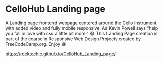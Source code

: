 # CelloHub Landing page

A Landing page frontend webpage centered around the Cello Instrument, with added video and fully mobile responsive. 
As Kevin Powell says "help you fall in love with css a little bit more." 😂
This Landing Page creation is part of the coarse in Responsive Web Design Projects created by FreeCodeCamp.org. Enjoy 😁  
 
https://rocktechie.github.io/CelloHub_Landing_page/
